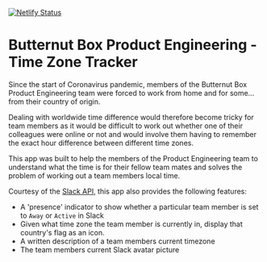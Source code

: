 [![Netlify Status](https://api.netlify.com/api/v1/badges/4bfc0e94-6b4b-48b8-81f9-207c9b1e6933/deploy-status)](https://app.netlify.com/sites/existingcustomerteam/deploys)

# Butternut Box Product Engineering - Time Zone Tracker
Since the start of Coronavirus pandemic, members of the Butternut Box Product
Engineering team were forced to work from home and for some... from their
country of origin.

Dealing with worldwide time difference would therefore become tricky for
team members as it would be difficult to work out whether one of their
colleagues were online or not and would involve them having to remember the
exact hour difference between different time zones.

This app was built to help the members of the Product Engineering team to
understand what the time is for their fellow team mates and solves the problem
of working out a team members local time.

Courtesy of the [Slack API](https://api.slack.com/web), this app also provides
the following features:
- A 'presence' indicator to show whether a particular team member is set to
`Away` or `Active` in Slack
- Given what time zone the team member is currently in, display that country's
flag as an icon.
- A written description of a team members current timezone
- The team members current Slack avatar picture
